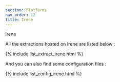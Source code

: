 ```yaml
---
section: Platforms
nav_order: 12
title: Irene
---
```


Irene

All the extractions hosted on Irene are listed below :

{% include list_extract_irene.html %}


And you can also find some configuration files :

{% include list_config_irene.html %}


